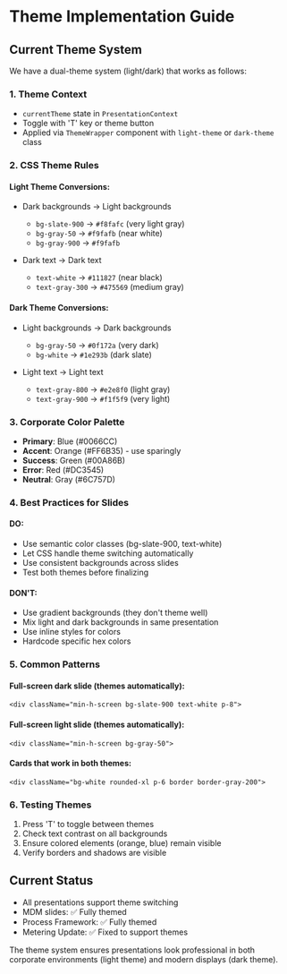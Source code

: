 # Theme Implementation Guide

## Current Theme System

We have a dual-theme system (light/dark) that works as follows:

### 1. Theme Context
- `currentTheme` state in `PresentationContext`
- Toggle with 'T' key or theme button
- Applied via `ThemeWrapper` component with `light-theme` or `dark-theme` class

### 2. CSS Theme Rules

#### Light Theme Conversions:
- Dark backgrounds → Light backgrounds
  - `bg-slate-900` → `#f8fafc` (very light gray)
  - `bg-gray-50` → `#f9fafb` (near white)
  - `bg-gray-900` → `#f9fafb`
  
- Dark text → Dark text  
  - `text-white` → `#111827` (near black)
  - `text-gray-300` → `#475569` (medium gray)
  
#### Dark Theme Conversions:
- Light backgrounds → Dark backgrounds
  - `bg-gray-50` → `#0f172a` (very dark)
  - `bg-white` → `#1e293b` (dark slate)
  
- Light text → Light text
  - `text-gray-800` → `#e2e8f0` (light gray)
  - `text-gray-900` → `#f1f5f9` (very light)

### 3. Corporate Color Palette
- **Primary**: Blue (#0066CC)
- **Accent**: Orange (#FF6B35) - use sparingly
- **Success**: Green (#00A86B)
- **Error**: Red (#DC3545)
- **Neutral**: Gray (#6C757D)

### 4. Best Practices for Slides

#### DO:
- Use semantic color classes (bg-slate-900, text-white)
- Let CSS handle theme switching automatically
- Use consistent backgrounds across slides
- Test both themes before finalizing

#### DON'T:
- Use gradient backgrounds (they don't theme well)
- Mix light and dark backgrounds in same presentation
- Use inline styles for colors
- Hardcode specific hex colors

### 5. Common Patterns

#### Full-screen dark slide (themes automatically):
```tsx
<div className="min-h-screen bg-slate-900 text-white p-8">
```

#### Full-screen light slide (themes automatically):
```tsx
<div className="min-h-screen bg-gray-50">
```

#### Cards that work in both themes:
```tsx
<div className="bg-white rounded-xl p-6 border border-gray-200">
```

### 6. Testing Themes
1. Press 'T' to toggle between themes
2. Check text contrast on all backgrounds
3. Ensure colored elements (orange, blue) remain visible
4. Verify borders and shadows are visible

## Current Status
- All presentations support theme switching
- MDM slides: ✅ Fully themed
- Process Framework: ✅ Fully themed  
- Metering Update: ✅ Fixed to support themes

The theme system ensures presentations look professional in both corporate environments (light theme) and modern displays (dark theme).